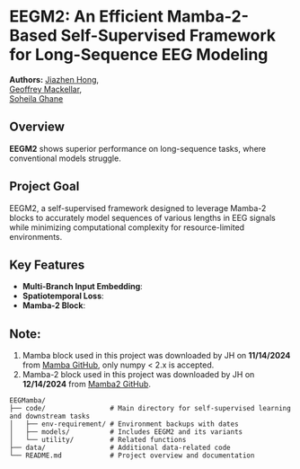 # EEGM2: An Efficient Mamba-2-Based Self-Supervised Framework for Long-Sequence EEG Modeling

**Authors:** [Jiazhen Hong](www.linkedin.com/in/jiazhen-hong66),  
[Geoffrey Mackellar](https://www.linkedin.com/in/geoffmackellar/?originalSubdomain=au),  
[Soheila Ghane](https://www.linkedin.com/in/soheila-ghane/?originalSubdomain=au)

## Overview
**EEGM2** shows superior performance on long-sequence tasks, where conventional models struggle.

## Project Goal
EEGM2, a self-supervised framework designed to leverage Mamba-2 blocks to accurately model sequences of various lengths in EEG signals while minimizing computational complexity for resource-limited environments. 

## Key Features
- **Multi-Branch Input Embedding**:  
- **Spatiotemporal Loss**:  
- **Mamba-2 Block**:  

## Note:

1. Mamba block used in this project was downloaded by JH on **11/14/2024** from [Mamba GitHub](https://github.com/state-spaces/mamba), only numpy < 2.x is accepted.  
2. Mamba-2 block used in this project was downloaded by JH on **12/14/2024** from [Mamba2 GitHub](https://github.com/state-spaces/mamba/blob/main/mamba_ssm/modules/mamba2.py).

```plaintext
EEGMamba/
├── code/                # Main directory for self-supervised learning and downstream tasks
│   ├── env-requirement/ # Environment backups with dates
│   ├── models/          # Includes EEGM2 and its variants
│   └── utility/         # Related functions         
├── data/                # Additional data-related code 
└── README.md            # Project overview and documentation